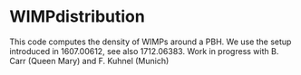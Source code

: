 # WIMPdistribution
This code computes the density of WIMPs around a PBH. We use the setup introduced in 1607.00612, see also 1712.06383. Work in progress with B. Carr (Queen Mary) and F. Kuhnel (Munich)
